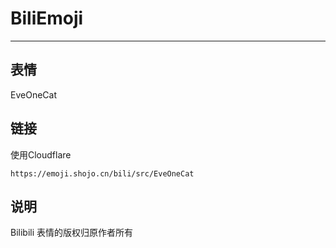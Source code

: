 # BiliEmoji
---
## 表情
EveOneCat
## 链接
使用Cloudflare
```
https://emoji.shojo.cn/bili/src/EveOneCat
```
## 说明
Bilibili 表情的版权归原作者所有
